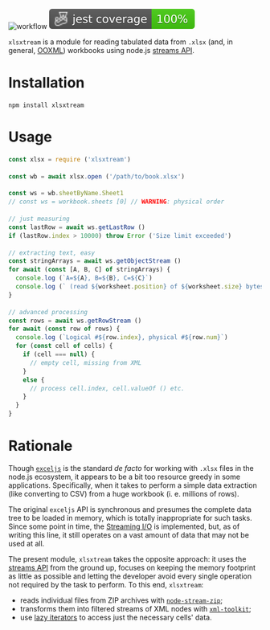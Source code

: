 ![workflow](https://github.com/do-/xlsxtream/actions/workflows/main.yml/badge.svg)
![Jest coverage](./badges/coverage-jest%20coverage.svg)

`xlsxtream` is a module for reading tabulated data from `.xlsx` (and, in general, [OOXML](https://en.wikipedia.org/wiki/Office_Open_XML)) workbooks using node.js [streams API](https://nodejs.org/dist/latest/docs/api/stream.html). 

# Installation
```
npm install xlsxtream
```
# Usage
```js
const xlsx = require ('xlsxtream')

const wb = await xlsx.open ('/path/to/book.xlsx')

const ws = wb.sheetByName.Sheet1
// const ws = workbook.sheets [0] // WARNING: physical order

// just measuring 
const lastRow = await ws.getLastRow ()
if (lastRow.index > 10000) throw Error ('Size limit exceeded')

// extracting text, easy
const stringArrays = await ws.getObjectStream ()
for await (const [A, B, C] of stringArrays) {
  console.log (`A=${A}, B=${B}, C=${C}`)
  console.log (` (read ${worksheet.position} of ${worksheet.size} bytes)`)
}

// advanced processing
const rows = await ws.getRowStream ()
for await (const row of rows) {
  console.log (`Logical #${row.index}, physical #${row.num}`)
  for (const cell of cells) {
    if (cell === null) {
      // empty cell, missing from XML
    }
    else {
      // process cell.index, cell.valueOf () etc.
    }
  }
}
```
# Rationale
Though [`exceljs`](https://github.com/exceljs/exceljs) is the standard _de facto_ for working with `.xlsx` files in the node.js ecosystem, it appears to be a bit too resource greedy in some applications. Specifically, when it takes to perform a simple data extraction (like converting to CSV) from a huge workbook (i. e. millions of rows). 

The original `exceljs` API is synchronous and presumes the complete data tree to be loaded in memory, which is totally inappropriate for such tasks. Since some point in time, the [Streaming I/O](https://github.com/exceljs/exceljs?tab=readme-ov-file#streaming-io) is implemented, but, as of writing this line, it still operates on a vast amount of data that may not be used at all.

The present module, `xlsxtream` takes the opposite approach: it uses the [streams API](https://nodejs.org/dist/latest/docs/api/stream.html) from the ground up, focuses on keeping the memory footprint as little as possible and letting the developer avoid every single operation not required by the task to perform. To this end, `xlsxtream`:
* reads individual files from ZIP archives with [`node-stream-zip`](https://www.npmjs.com/package/node-stream-zip);
* transforms them into filtered streams of XML nodes with [`xml-toolkit`](https://www.npmjs.com/package/xml-toolkit);
* use [lazy iterators](https://github.com/do-/xlsxtream/wiki/Row) to access just the necessary cells' data.
